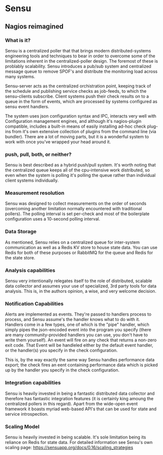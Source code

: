 # Sensu

## Nagios reimagined 

### What is it? 
Sensu is a centralized poller that that brings modern distributed-systems
engineering tools and techniques to bear in order to overcome some of the
limitations inherent in the centralized-poller design.  The foremost of these
is problably scalability. Sensu introduces a pub/sub system and centralized
message queue to remove SPOF's and distribute the monitoring load across many
systems. 

Sensu-server acts as the centralized orchistration point, keeping track of the
schedule and publishing service checks as job-feeds, to which the sensu-clients
subscribe. Client systems push their check results on to a queue in the form of
events, which are processed by systems configured as sensu event handlers. 

The system uses json configuration syntax and IPC, interacts very well with
Configuration management engines, and although it's nagios-plugin compatible,
includes a built-in means of easily installing ad-hoc check plug-ins from it's
own extensive collection of plugins from the command line (via bundler). There
are a lot of moving parts, but it is a wonderful system to work with once
you've wrapped your head around it.

### push, pull, both, or neither?

Sensu is best described as a hybrid push/pull system. It's worth noting that
the centralized queue keeps all of the cpu-intensive work distributed, so even
when the system is polling it's polling the queue rather than individual client
systems individually. 

### Measurement resolution 
Sensu was designed to collect measurements on the order of seconds (overcoming
another limitation normally encountered with traditional pollers). The polling
interval is set per-check and most of the boilerplate configuration uses a
10-second polling interval.

### Data Storage 
As mentioned, Sensu relies on a centralized queue for inter-system
communication as well as a Redis KV store to house state data. You can use
Redis for both of these purposes or RabbitMQ for the queue and Redis for the
state store. 

### Analysis capabilities
Sensu very intentionally relegates itself to the role of distributed, scalable
data collector and assumes your use of specialized, 3rd party tools for data
analysis. This is, in the authors opinion, a wise, and very welcome decision.

### Notification Capabilities
Alerts are implemented as events. They're passed to handlers process to
process, and Sensu assume's the handler knows what to do with it. Handlers come
in a few types, one of which is the "pipe" handler, which simply pipes the
json-encoded event into the program you specify (there are many
community-provided handlers you can use, you don't have to write them
yourself). An event will fire on any check that returns a non-zero exit code.
That Event will be handleled either by the default event handler, or the
handler(s) you specify in the check configuration. 

This is, by the way exactly the same way Sensu handles performance data export;
the check fires an eent containing performance data which is picked up by the
handler you specify in the check configuration. 

### Integration capabilities
Sensu is heavily invested in being a fantastic distributed data collector and
therefore has fantastic integration features (it is certainly king amoung the
centralized pollers in this regard). Apart from the wide-open event framework
it boasts myriad web-based API's that can be used for state and service
introspection. 

### Scaling Model
Sensu is heavily invested in being scalable. It's sole limitation being its
reliance on Redis for state data. For detailed information see Sensu's own
scaling page: https://sensuapp.org/docs/0.16/scaling_strategies
